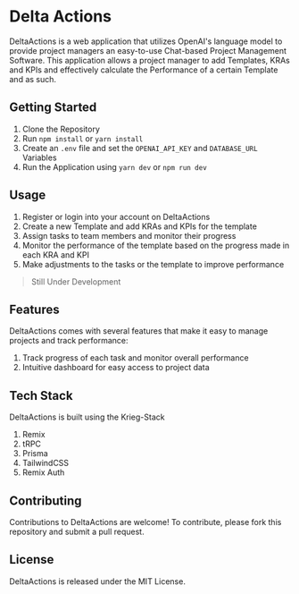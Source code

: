 # Delta Actions

DeltaActions is a web application that utilizes OpenAI's language model to provide project managers an easy-to-use Chat-based Project Management Software. This application allows a project manager to add Templates, KRAs and KPIs and effectively calculate the Performance of a certain Template and as such.

## Getting Started

1. Clone the Repository
2. Run ```npm install``` or ```yarn install```
3. Create an ```.env``` file and set the ```OPENAI_API_KEY``` and ```DATABASE_URL``` Variables
4. Run the Application using ```yarn dev``` or ```npm run dev```

## Usage

1. Register or login into your account on DeltaActions
2. Create a new Template and add KRAs and KPIs for the template
3. Assign tasks to team members and monitor their progress
4. Monitor the performance of the template based on the progress made in each KRA and KPI
5. Make adjustments to the tasks or the template to improve performance

> Still Under Development

## Features

DeltaActions comes with several features that make it easy to manage projects and track performance:

1. Track progress of each task and monitor overall performance
2. Intuitive dashboard for easy access to project data

## Tech Stack

DeltaActions is built using the Krieg-Stack

1. Remix
2. tRPC
3. Prisma
4. TailwindCSS
5. Remix Auth

## Contributing

Contributions to DeltaActions are welcome! To contribute, please fork this repository and submit a pull request.

## License

DeltaActions is released under the MIT License.